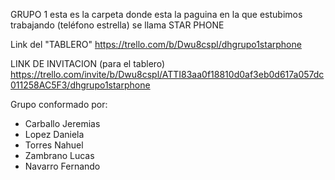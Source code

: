 GRUPO 1
esta es la carpeta donde esta la paguina en la que estubimos trabajando (teléfono estrella)
se llama STAR PHONE

Link del "TABLERO"
https://trello.com/b/Dwu8cspl/dhgrupo1starphone

LINK DE INVITACION (para el tablero)
https://trello.com/invite/b/Dwu8cspl/ATTI83aa0f18810d0af3eb0d617a057dc011258AC5F3/dhgrupo1starphone

Grupo conformado por:
- Carballo Jeremias
- Lopez Daniela
- Torres Nahuel
- Zambrano Lucas
- Navarro Fernando

